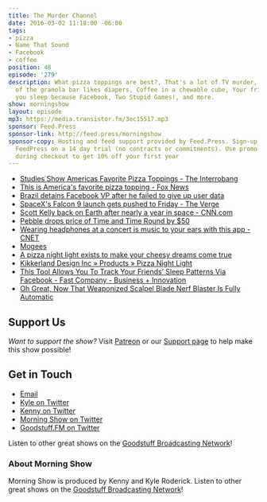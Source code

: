 ```yaml
---
title: The Murder Channel
date: 2016-03-02 11:18:00 -06:00
tags:
- pizza
- Name That Sound
- Facebook
- coffee
position: 48
episode: '279'
description: What pizza toppings are best?, That's a lot of TV murder, The inventor
  of the granola bar likes diapers, Coffee in a chewable cube, Your friends know when
  you sleep because Facebook, Two Stupid Games!, and more.
show: morningshow
layout: episode
mp3: https://media.transistor.fm/3ec15517.mp3
sponsor: Feed.Press
sponsor-link: http://feed.press/morningshow
sponsor-copy: Hosting and feed support provided by Feed.Press. Sign-up today and try
  FeedPress on a 14 day trial (no contracts or commitments). Use promo code `morningshow`
  during checkout to get 10% off your first year
---
```


* [Studies Show Americas Favorite Pizza Toppings - The Interrobang](http://theinterrobang.com/studies-show-americas-favorite-pizza-toppings/)
* [This is America's favorite pizza topping - Fox News](http://www.foxnews.com/leisure/2016/02/26/this-is-america-favorite-pizza-topping/)
* [Brazil detains Facebook VP after he failed to give up user data](http://www.engadget.com/2016/03/01/brazil-detains-facebook-vp-after-he-failed-to-give-up-user-data/)
* [SpaceX's Falcon 9 launch gets pushed to Friday - The Verge](http://www.theverge.com/2016/2/24/11104962/spacex-falcon-9-rocket-watch-launch-livestream-february-24)
* [Scott Kelly back on Earth after nearly a year in space - CNN.com](http://www.cnn.com/2016/03/01/us/astronaut-scott-kelly-one-year-mission-ending/)
* [Pebble drops price of Time and Time Round by $50](http://www.engadget.com/2016/03/01/pebble-price-drop/)
* [Wearing headphones at a concert is music to your ears with this app - CNET](http://www.cnet.com/news/wearing-these-headphones-at-a-concert-could-be-music-to-your-ears/)
* [Mogees](http://mogees.co.uk/?ref=producthunt)
* [A pizza night light exists to make your cheesy dreams come true](http://mashable.com/2016/02/29/pizza-night-light/#JpUd4Eo3xsqQ)
* [Kikkerland Design Inc » Products » Pizza Night Light](http://www.kikkerland.com/products/pizza-night-light/)
* [This Tool Allows You To Track Your Friends’ Sleep Patterns Via Facebook - Fast Company - Business + Innovation](http://www.fastcompany.com/3057257/fast-feed/this-tool-allows-you-to-track-your-friends-sleep-patterns-via-facebook?partner=rss)
* [Oh Great, Now That Weaponized Scalpel Blade Nerf Blaster Is Fully Automatic](http://toyland.gizmodo.com/oh-great-now-that-weaponized-scalpel-blade-nerf-blaste-1761928530)

## Support Us
*Want to support the show?* Visit [Patreon](http://patreon.com/morningshow) or our [Support page](http://goodstuff.fm/support) to help make this show possible!

## Get in Touch
* [Email](mailto:kyle@goodstuff.fm)
* [Kyle on Twitter](http://twitter.com/dogburps)
* [Kenny on Twitter](http://twitter.com/pizzarobotics)
* [Morning Show on Twitter](http://twitter.com/morningshowam)
* [Goodstuff.FM on Twitter](http://twitter.com/goodstufffm)

Listen to other great shows on the [Goodstuff Broadcasting Network](http://goodstuff.fm/shows)!

### About Morning Show
Morning Show is produced by Kenny and Kyle Roderick. Listen to other great shows on the [Goodstuff Broadcasting Network](http://goodstuff.fm/)!
